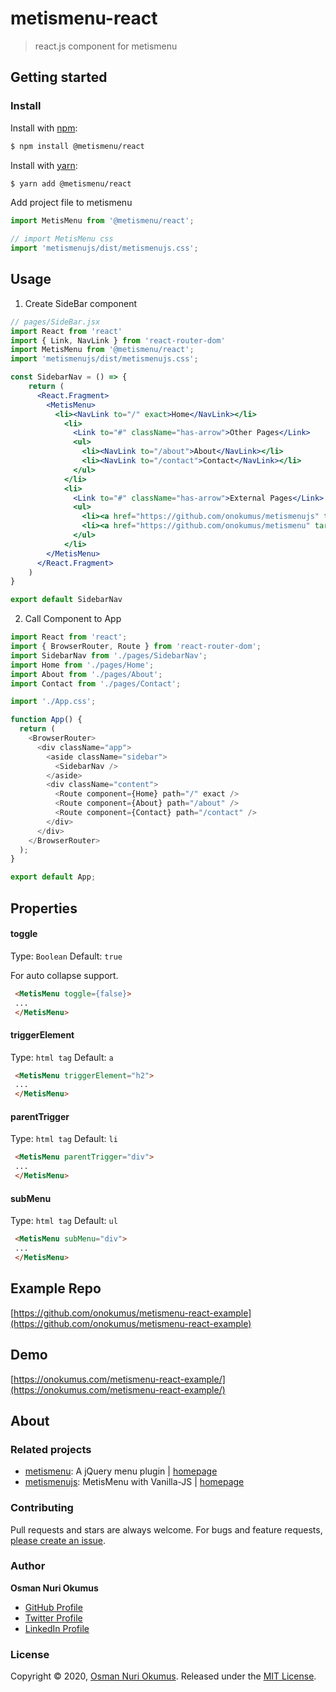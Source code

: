 # metismenu-react
> react.js component for metismenu

## Getting started
### Install
Install with [npm](https://www.npmjs.com/):

```sh
$ npm install @metismenu/react
```

Install with [yarn](https://yarnpkg.com):

```sh
$ yarn add @metismenu/react
```

Add project file to metismenu

```js
import MetisMenu from '@metismenu/react';

// import MetisMenu css
import 'metismenujs/dist/metismenujs.css';
```

## Usage

1. Create SideBar component
  ```jsx
  // pages/SideBar.jsx
  import React from 'react'
  import { Link, NavLink } from 'react-router-dom'
  import MetisMenu from '@metismenu/react';
  import 'metismenujs/dist/metismenujs.css';

  const SidebarNav = () => {
      return (
        <React.Fragment>
          <MetisMenu>
            <li><NavLink to="/" exact>Home</NavLink></li>
              <li>
                <Link to="#" className="has-arrow">Other Pages</Link>
                <ul>
                  <li><NavLink to="/about">About</NavLink></li>
                  <li><NavLink to="/contact">Contact</NavLink></li>
                </ul>
              </li>
              <li>
                <Link to="#" className="has-arrow">External Pages</Link>
                <ul>
                  <li><a href="https://github.com/onokumus/metismenujs" target="_blank" rel="noopener noreferrer">metismenujs</a></li>
                  <li><a href="https://github.com/onokumus/metismenu" target="_blank" rel="noopener noreferrer">metismenu jquery</a></li>
                </ul>
              </li>
          </MetisMenu>
        </React.Fragment>
      )
  }

  export default SidebarNav
  ```
 
2. Call Component to App

```js
import React from 'react';
import { BrowserRouter, Route } from 'react-router-dom';
import SidebarNav from './pages/SidebarNav';
import Home from './pages/Home';
import About from './pages/About';
import Contact from './pages/Contact';

import './App.css';

function App() {
  return (
    <BrowserRouter>
      <div className="app">
        <aside className="sidebar">
          <SidebarNav />
        </aside>
        <div className="content">
          <Route component={Home} path="/" exact />
          <Route component={About} path="/about" />
          <Route component={Contact} path="/contact" />
        </div>
      </div>
    </BrowserRouter>
  );
}

export default App;
```

## Properties

#### toggle
Type: `Boolean`
Default: `true`

For auto collapse support.

```html
 <MetisMenu toggle={false}>
 ...
 </MetisMenu>
```

#### triggerElement
Type: `html tag`
Default: `a`

```html
 <MetisMenu triggerElement="h2">
 ...
 </MetisMenu>
```

#### parentTrigger
Type: `html tag`
Default: `li`

```html
 <MetisMenu parentTrigger="div">
 ...
 </MetisMenu>
```

#### subMenu
Type: `html tag`
Default: `ul`

```html
 <MetisMenu subMenu="div">
 ...
 </MetisMenu>
```

## Example Repo
[https://github.com/onokumus/metismenu-react-example](https://github.com/onokumus/metismenu-react-example)

## Demo
[https://onokumus.com/metismenu-react-example/](https://onokumus.com/metismenu-react-example/)

## About

### Related projects
- [metismenu](https://www.npmjs.com/package/metismenu): A jQuery menu plugin | [homepage](https://github.com/onokumus/metismenu#readme "A jQuery menu plugin")
- [metismenujs](https://www.npmjs.com/package/metismenujs): MetisMenu with Vanilla-JS  | [homepage](https://github.com/onokumus/metismenujs#readme "MetisMenu with Vanilla-JS")

### Contributing
Pull requests and stars are always welcome. For bugs and feature requests, [please create an issue](../../issues/new).

### Author
**Osman Nuri Okumus**
+ [GitHub Profile](https://github.com/onokumus)
+ [Twitter Profile](https://twitter.com/onokumus)
+ [LinkedIn Profile](https://linkedin.com/in/onokumus)

### License
Copyright © 2020, [Osman Nuri Okumus](https://github.com/onokumus).
Released under the [MIT License](LICENSE).